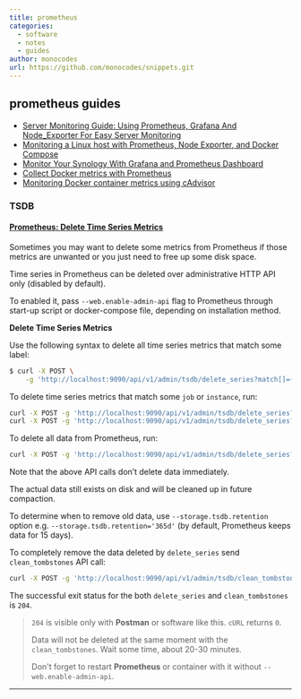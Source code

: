 ```yaml
---
title: prometheus
categories:
  - software
  - notes
  - guides
author: monocodes
url: https://github.com/monocodes/snippets.git
---
```


## prometheus guides

- [Server Monitoring Guide: Using Prometheus, Grafana And Node_Exporter For Easy Server Monitoring](https://cloudtechservice.com/grafana-server-monitoring/)
- [Monitoring a Linux host with Prometheus, Node Exporter, and Docker Compose](https://grafana.com/docs/grafana-cloud/quickstart/docker-compose-linux/)
- [Monitor Your Synology With Grafana and Prometheus Dashboard](https://mariushosting.com/monitor-your-synology-with-grafana-and-prometheus-dashboard/)
- [Collect Docker metrics with Prometheus](https://docs.docker.com/config/daemon/prometheus/)
- [Monitoring Docker container metrics using cAdvisor](https://prometheus.io/docs/guides/cadvisor/)

### TSDB

#### [Prometheus: Delete Time Series Metrics](https://www.shellhacks.com/prometheus-delete-time-series-metrics/)

Sometimes you may want to delete some metrics from Prometheus if those metrics are unwanted or you just need to free up some disk space.

Time series in Prometheus can be deleted over administrative HTTP API only (disabled by default).

To enabled it, pass `--web.enable-admin-api` flag to Prometheus through start-up script or docker-compose file, depending on installation method.

**Delete Time Series Metrics**

Use the following syntax to delete all time series metrics that match some label:

```sh
$ curl -X POST \
    -g 'http://localhost:9090/api/v1/admin/tsdb/delete_series?match[]={foo="bar"}'
```

To delete time series metrics that match some `job` or `instance`, run:

```sh
curl -X POST -g 'http://localhost:9090/api/v1/admin/tsdb/delete_series?match[]={job="node_exporter"}'
curl -X POST -g 'http://localhost:9090/api/v1/admin/tsdb/delete_series?match[]={instance="192.168.0.1:9100"}'
```

To delete all data from Prometheus, run:

```sh
curl -X POST -g 'http://localhost:9090/api/v1/admin/tsdb/delete_series?match[]={__name__=~".+"}'
```

Note that the above API calls don’t delete data immediately.

The actual data still exists on disk and will be cleaned up in future compaction.

To determine when to remove old data, use `--storage.tsdb.retention` option e.g. `--storage.tsdb.retention='365d'` (by default, Prometheus keeps data for 15 days).

To completely remove the data deleted by `delete_series` send `clean_tombstones` API call:

```sh
curl -X POST -g 'http://localhost:9090/api/v1/admin/tsdb/clean_tombstones'
```

The successful exit status for the both `delete_series` and `clean_tombstones` is `204`.

> `204` is visible only with **Postman** or software like this. `cURL` returns `0`.
>
> Data will not be deleted at the same moment with the `clean_tombstones`. Wait some time, about 20-30 minutes.
>
> Don't forget to restart **Prometheus** or container with it without `--web.enable-admin-api`.

---
